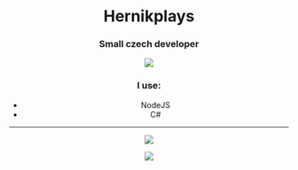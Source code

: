 <center><div style="text-align:center;">
 <h1 > Hernikplays </h1>
 
 <h3> Small czech developer </h3>
 <img src="https://visitor-badge.laobi.icu/badge?page_id=hernikplays.hernikplays">
 <h3>I use:</h3>
 <ul>
  <li>NodeJS</li>
  <li>C#</li>
 </ul>
<hr>
<img src="https://github-readme-stats.vercel.app/api?username=hernikplays&show_icons=true&theme=dark"><br>

<img src="https://github-readme-stats.vercel.app/api/top-langs/?username=hernikplays&theme=dark&layout=compact"><br>
 </div>
</center>
